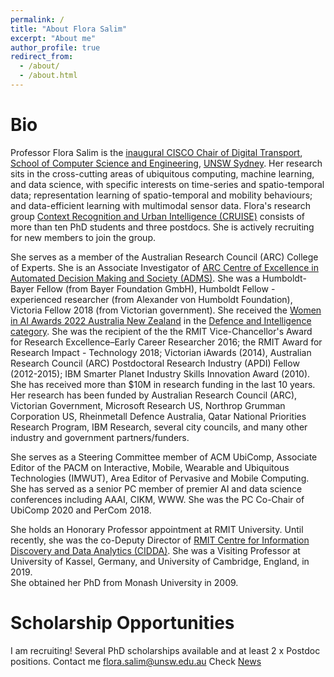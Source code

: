 ```yaml
---
permalink: /
title: "About Flora Salim"
excerpt: "About me"
author_profile: true
redirect_from: 
  - /about/
  - /about.html
---
```


Bio
======

Professor Flora Salim is the [inaugural CISCO Chair of Digital Transport](https://www.unsw.edu.au/news/2022/02/unsw-welcomes-professor-flora-salim-an-inaugural-chair-in-digital-transport), [School of Computer Science and Engineering](https://www.unsw.edu.au/engineering/our-schools/computer-science-and-engineering), [UNSW Sydney](https://www.unsw.edu.au/). Her research sits in the cross-cutting areas of ubiquitous computing, machine learning, and data science, with specific interests on time-series and spatio-temporal data; representation learning of spatio-temporal and mobility behaviours; and data-efficient learning with multimodal sensor data. Flora's research group [Context Recognition and Urban Intelligence (CRUISE)](https://cruiseresearchgroup.github.io/) consists of more than ten PhD students and three postdocs. She is actively recruiting for new members to join the group.

She serves as a member of the Australian Research Council (ARC) College of Experts. She is an Associate Investigator of [ARC Centre of Excellence in Automated Decision Making and Society (ADMS)](https://www.admscentre.org.au/). 
She was a Humboldt-Bayer Fellow (from Bayer Foundation GmbH), Humboldt Fellow -experienced researcher (from Alexander von Humboldt Foundation), Victoria Fellow 2018 (from Victorian government). She received the [Women in AI Awards 2022 Australia New Zealand](https://www.unsw.edu.au/news/2022/04/unsw-researcher-receives-award-recognising-women-in-artificial-i) in the [Defence and Intelligence category](https://www.womeninai.co/_files/ugd/da1ccd_284518d2150644edadd76aa15c31fb35.pdf). She was the recipient of the the RMIT Vice-Chancellor's Award for Research Excellence–Early Career Researcher 2016; the RMIT Award for Research Impact - Technology 2018; Victorian iAwards (2014), Australian Research Council (ARC) Postdoctoral Research Industry (APDI) Fellow (2012-2015); IBM Smarter Planet Industry Skills Innovation Award (2010). She has received more than $10M in research funding in the last 10 years. Her research has been funded by Australian Research Council (ARC), Victorian Government, Microsoft Research US, Northrop Grumman Corporation US, Rheinmetall Defence Australia, Qatar National Priorities Research Program, IBM Research, several city councils, and many other industry and government partners/funders. 

She serves as a Steering Committee member of ACM UbiComp, Associate Editor of the PACM on Interactive, Mobile, Wearable and Ubiquitous Technologies (IMWUT), Area Editor of Pervasive and Mobile Computing. She has served as a senior PC member of premier AI and data science conferences including AAAI, CIKM, WWW. She was the PC Co-Chair of UbiComp 2020 and PerCom 2018. 

She holds an Honorary Professor appointment at RMIT University. Until recently, she was the co-Deputy Director of [RMIT Centre for Information Discovery and Data Analytics (CIDDA)](https://www.rmit.edu.au/research/centres-collaborations/centre-for-information-discovery-and-data-analytics). She was a Visiting Professor at University of Kassel, Germany, and University of Cambridge, England, in 2019.  
She obtained her PhD from Monash University in 2009. 


Scholarship Opportunities
======
I am recruiting! Several PhD scholarships available and at least 2 x Postdoc positions. Contact me flora.salim@unsw.edu.au
Check [News](/news)
